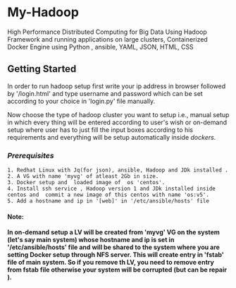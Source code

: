 # My-Hadoop
High Performance Distributed Computing for Big Data Using Hadoop Framework and running applications on large clusters, Containerized Docker Engine using Python , ansible, YAML, JSON, HTML, CSS
## Getting Started
In order to run hadoop setup first write your ip address in browser followed by '/login.html' and type username and password which can be set according to your choice in 'login.py' file manually.

Now choose the type of hadoop cluster you want to setup i.e., manual setup in which every thing will be entered according to user's wish or on-demand setup where user has to just fill the  input boxes according to his requirements and everything will be setup automatically inside *dockers*.

### *Prerequisites*
    1. Redhat Linux with Jq(for json), ansible, Hadoop and JDk installed .
    2. A VG with name 'myvg' of atleast 2Gb in size.
    3. Docker setup and  loaded image of  os 'centos'.  
    4. Install ssh service , Hadoop version 1 and JDk installed inside centos and  commit a new image of this centos with name 'os:v5'.
    5. Add a hostname and ip in '[web]' in '/etc/ansible/hosts' file
#### Note:
**In on-demand setup a LV  will be created from 'myvg' VG on the system (let's say main system) whose hostname and ip is set in '/etc/ansible/hosts' file and will be shared to the system where you are setting Docker setup  through NFS server. This will create entry in 'fstab' file of  main system. 
So if you remove th LV, you need to  remove entry from fstab file otherwise your system will be corrupted (but can be repair ).**
